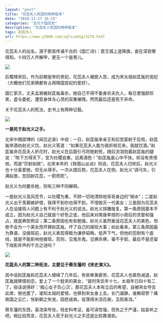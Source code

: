 ```yaml
---
layout: "post"
title: "花蕊夫人死因的两种版本"
date: "2018-12-17 16:15"
categories: "五代十国历史"
description: "花蕊夫人死因的两种版本"
tags: 刮蕊夫人
url: https://www.y5000.com/zgls/wdsg/3274.html
---
```






花蕊夫人的出名，源于那首传诵千古的《国亡诗》：君王城上竖降旗，妾在深宫哪得知。十四万人齐解甲，更无一个是男儿。

![](https://img.y5000.com/uploads/allimg/160929/6-1609291H139551.jpg)

后蜀降宋后，作为前朝皇帝的贵妃，花蕊夫人被掳入宫，成为宋太祖赵匡胤的宠妃（大概他们兄弟俩都有占用降国宫妃的爱好）。

国亡家灭，丈夫孟昶被赵匡胤毒杀，她自己不得不委身杀夫仇人，每日里强颜欢笑，虚与委蛇，遭受身体与心灵的双重摧残，然而最后还是死于非命。

关于花蕊夫人的死法，史书上有两种记载。

![](https://img.y5000.com/uploads/allimg/160929/1G0304133-1.jpg)

**一是死于赵光义之手。**

北宋中期邵博的《闻见近录》中说：一日，赵匡胤率亲王和后宫宴射于后苑，赵匡胤举酒劝赵光义饮。赵光义答道：“如果花蕊夫人能为我折枝花来，我就饮酒。”赵匡胤命花蕊夫人折花时，赵光义在后面引弓将她射死，随后流泪抱着赵匡胤的腿说：“陛下方得天下，宜为社稷自重，远离酒色！”赵匡胤虽心中不快，却没有责怪他，而是“饮射如故”。北宋末年的《铁围山丛谈》则说，花蕊夫人归宋后，赵光义也十分喜爱她，但无从得手。一次从猎后苑，花蕊夫人在侧，赵光义“调弓矢，引满拟兽，忽回射花蕊，一箭而死”。

赵光义为何要杀她，则有三种不同解释。

一是赵光义高风亮节，以社稷为重，不顾一切地清除他哥哥身边的“祸水”；二是赵光义出于羡慕嫉妒恨，我得不到你也得不到，不惜毁灭一代美女；三是因为花蕊夫人在设接班人问题上有不利于赵光义的说法，赵光义挟嫌报复。第一条原因基本不成立，因为赵光义自己就是个好色之徒，他后来对南唐李煜的小周后的贪婪和强占，就是典型例证；第二条原因也有些勉强，赵光义虽然垂涎花蕊夫人的美色，但绝不会为一个美女而开罪赵匡胤，坏了自己的接班大事；如此看来，第三条原因最为靠谱，没接班前，赵光义表现得极为谦恭韬晦，低声下气，但他的忍耐有个底线，就是不能影响他接班，否则，见鬼杀鬼，见佛杀佛，毫不手软，最后不是还留下烛影斧声的千古之谜吗？

![](https://img.y5000.com/uploads/allimg/160929/1G0301426-2.jpg)

**花蕊夫人的第二种死法，主要见于蔡东藩的《宋史演义》。**

其中说赵匡胤和花蕊夫人缠绵了几年后，有些审美疲劳，花蕊夫人也美色减退，赵匡胤就移情别恋，爱上了一个姓宋的美女，“是时宋氏年十七，太祖年已四十有二了。俗话说得好：‘痴心女子负心汉’。那花蕊夫人本有立后的希望，自被宋女夺去此席，倒也罢了，谁知太祖的爱情，也移到宋女身上去，长门漏静，谁解寂寥？痛故国之云亡，怅新朝之失宠，因悲成病，徒落得水流花谢，玉殒香消。”

蔡东藩的东西，喜渲染夸张，轻史料考证，虽可读性强，但失之于严谨，姑妄听之吧。相比较而言，花蕊夫人死于赵光义之手还是比较靠谱些。
